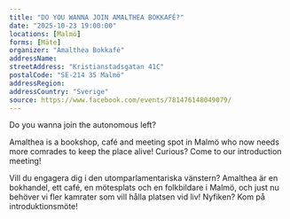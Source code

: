 ```yaml
---
title: "DO YOU WANNA JOIN AMALTHEA BOKKAFÉ?"
date: "2025-10-23 19:00:00"
locations: [Malmö]
forms: [Mäte]
organizer: "Amalthea Bokkafé"
addressName: 
streetAddress: "Kristianstadsgatan 41C"
postalCode: "SE-214 35 Malmö"
addressRegion:
addressCountry: "Sverige"
source: https://www.facebook.com/events/781476148049079/
---
```

Do you wanna join the autonomous left? 

Amalthea is a bookshop, café and meeting spot in Malmö who now needs more comrades to keep the place alive! Curious? Come to our introduction meeting!

Vill du engagera dig i den utomparlamentariska vänstern? Amalthea är en bokhandel, ett café, en mötesplats och en folkbildare i Malmö, och just nu behöver vi fler kamrater som vill hålla platsen vid liv! Nyfiken? Kom på introduktionsmöte!

